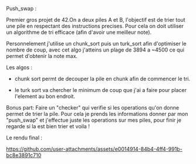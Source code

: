 Push_swap :

Premier gros projet de 42.On a deux piles A et B, l'objectif est de trier tout une pile en respectant des instructions precises. Pour cela on doit utiliser un algorithme de tri efficace (afin d'avoir une meilleur note).

Personnelement j'utilise un chunk_sort puis un turk_sort afin d'optimiser le nombre de coup, avec cet algo j'atteins un plage de 3894 a ~4500 ce qui permet d'obtenir la note max.

Les algos :
- chunk sort permt de decouper la pile en chunk afin de commencer le tri.

- le turk sort va chercher le minimum de coup que j'ai a faire pour placer l'element au bon endroit.

Bonus part:
  Faire un "checker" qui verifie si les operations qu'on donne permet de trier la pile. Pour cela je prends les informations donner par mon "push_swap" et j'effectue juste les operations sur mes piles, pour finir je regarde si la est bien trier et voila !

Le rendu final :

https://github.com/user-attachments/assets/e0014914-84b4-4ff4-991b-bc8e3891c710

